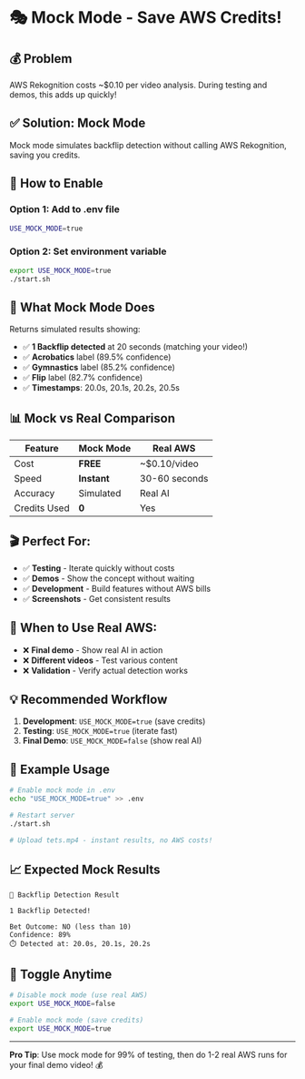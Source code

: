 # 🎭 Mock Mode - Save AWS Credits!

## 💰 Problem
AWS Rekognition costs ~$0.10 per video analysis. During testing and demos, this adds up quickly!

## ✅ Solution: Mock Mode

Mock mode simulates backflip detection without calling AWS Rekognition, saving you credits.

## 🚀 How to Enable

### Option 1: Add to .env file
```bash
USE_MOCK_MODE=true
```

### Option 2: Set environment variable
```bash
export USE_MOCK_MODE=true
./start.sh
```

## 🎯 What Mock Mode Does

Returns simulated results showing:
- ✅ **1 Backflip detected** at 20 seconds (matching your video!)
- ✅ **Acrobatics** label (89.5% confidence)
- ✅ **Gymnastics** label (85.2% confidence)  
- ✅ **Flip** label (82.7% confidence)
- ✅ **Timestamps**: 20.0s, 20.1s, 20.2s, 20.5s

## 📊 Mock vs Real Comparison

| Feature | Mock Mode | Real AWS |
|---------|-----------|----------|
| Cost | **FREE** | ~$0.10/video |
| Speed | **Instant** | 30-60 seconds |
| Accuracy | Simulated | Real AI |
| Credits Used | **0** | Yes |

## 🎬 Perfect For:

- ✅ **Testing** - Iterate quickly without costs
- ✅ **Demos** - Show the concept without waiting
- ✅ **Development** - Build features without AWS bills
- ✅ **Screenshots** - Get consistent results

## 🔄 When to Use Real AWS:

- ❌ **Final demo** - Show real AI in action
- ❌ **Different videos** - Test various content
- ❌ **Validation** - Verify actual detection works

## 💡 Recommended Workflow

1. **Development**: `USE_MOCK_MODE=true` (save credits)
2. **Testing**: `USE_MOCK_MODE=true` (iterate fast)
3. **Final Demo**: `USE_MOCK_MODE=false` (show real AI)

## 🎯 Example Usage

```bash
# Enable mock mode in .env
echo "USE_MOCK_MODE=true" >> .env

# Restart server
./start.sh

# Upload tets.mp4 - instant results, no AWS costs!
```

## 📈 Expected Mock Results

```
🤸 Backflip Detection Result

1 Backflip Detected!

Bet Outcome: NO (less than 10)
Confidence: 89%
⏱️ Detected at: 20.0s, 20.1s, 20.2s
```

## 🔧 Toggle Anytime

```bash
# Disable mock mode (use real AWS)
export USE_MOCK_MODE=false

# Enable mock mode (save credits)
export USE_MOCK_MODE=true
```

---

**Pro Tip**: Use mock mode for 99% of testing, then do 1-2 real AWS runs for your final demo video! 💰
